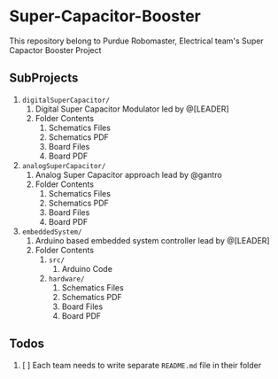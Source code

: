 # Super-Capacitor-Booster
This repository belong to Purdue Robomaster, Electrical team's  Super Capactor Booster Project

## SubProjects
1. `digitalSuperCapacitor/`
   1. Digital Super Capacitor Modulator led by @[LEADER]
   2. Folder Contents
      1. Schematics Files
      2. Schematics PDF
      3. Board Files
      4. Board PDF
2. `analogSuperCapacitor/`
   1. Analog Super Capacitor approach lead by @gantro
   2. Folder Contents
      1. Schematics Files
      2. Schematics PDF
      3. Board Files
      4. Board PDF
3. `embeddedSystem/`
   1. Arduino based embedded system controller lead by @[LEADER]
   2. Folder Contents
      1. `src/`
         1. Arduino Code 
      2. `hardware/`
         1. Schematics Files
         2. Schematics PDF
         3. Board Files
         4. Board PDF 

## Todos
1. [ ] Each team needs to write separate `README.md` file in their folder